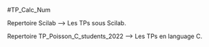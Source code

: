#TP_Calc_Num

Repertoire Scilab --> Les TPs sous Scilab.

Repertoire TP_Poisson_C_students_2022 --> Les TPs en language C.

